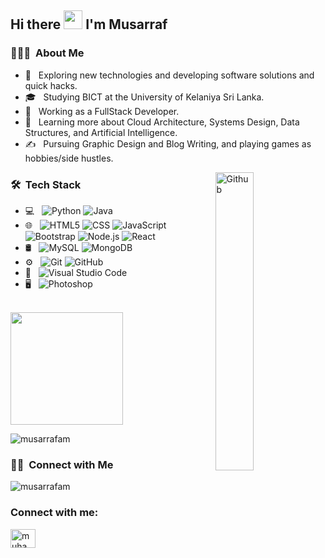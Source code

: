 
<!--
**MusarrafAM/MusarrafAM** is a ✨ _special_ ✨ repository because its `README.md` (this file) appears on your GitHub profile.

Here are some ideas to get you started:

- 🔭 I’m currently working on ...
- 🌱 I’m currently learning ...
- 👯 I’m looking to collaborate on ...
- 🤔 I’m looking for help with ...
- 💬 Ask me about ...
- 📫 How to reach me: ...
- 😄 Pronouns: ...
- ⚡ Fun fact: ...
-->

<!--<img src="https://github.com/MusarrafAM/MusarrafAM/assets/102628794/99d71594-56b4-4da1-8c00-2bfd275ab1ef" width="30px"> -->

<h2> Hi there <img src="https://raw.githubusercontent.com/iampavangandhi/iampavangandhi/master/gifs/Hi.gif" width="30px"> I'm Musarraf</h2>

<h3> 👨🏻‍💻 &nbsp;About Me </h3>

- 🤔 &nbsp; Exploring new technologies and developing software solutions and quick hacks.
- 🎓 &nbsp; Studying BICT at the University of Kelaniya Sri Lanka.
- 💼 &nbsp; Working as a FullStack Developer.
- 🌱 &nbsp; Learning more about Cloud Architecture, Systems Design, Data Structures, and Artificial Intelligence.
- ✍️ &nbsp; Pursuing Graphic Design and Blog Writing, and playing games as hobbies/side hustles.


<img width="35%" align="right" alt="Github" src="https://user-images.githubusercontent.com/48678280/88862734-4903af80-d201-11ea-968b-9c939d88a37c.gif" />
<h3> 🛠 &nbsp;Tech Stack</h3>

- 💻 &nbsp;
  ![Python](https://img.shields.io/badge/-Python-333333?style=flat&logo=python)
  ![Java](https://img.shields.io/badge/-Java-333333?style=flat&logo=Java&logoColor=007396)
- 🌐 &nbsp;
  ![HTML5](https://img.shields.io/badge/-HTML5-333333?style=flat&logo=HTML5)
  ![CSS](https://img.shields.io/badge/-CSS-333333?style=flat&logo=CSS3&logoColor=1572B6)
  ![JavaScript](https://img.shields.io/badge/-JavaScript-333333?style=flat&logo=javascript)
  ![Bootstrap](https://img.shields.io/badge/-Bootstrap-333333?style=flat&logo=bootstrap&logoColor=563D7C)
  ![Node.js](https://img.shields.io/badge/-Node.js-333333?style=flat&logo=node.js)
  ![React](https://img.shields.io/badge/-React-333333?style=flat&logo=react)
- 🛢 &nbsp;
  ![MySQL](https://img.shields.io/badge/-MySQL-333333?style=flat&logo=mysql)
  ![MongoDB](https://img.shields.io/badge/-MongoDB-333333?style=flat&logo=mongodb)
- ⚙️ &nbsp;
  ![Git](https://img.shields.io/badge/-Git-333333?style=flat&logo=git)
  ![GitHub](https://img.shields.io/badge/-GitHub-333333?style=flat&logo=github)
- 🔧 &nbsp;
  ![Visual Studio Code](https://img.shields.io/badge/-Visual%20Studio%20Code-333333?style=flat&logo=visual-studio-code&logoColor=007ACC)
- 🖥 &nbsp;
  ![Photoshop](https://img.shields.io/badge/-Photoshop-333333?style=flat&logo=adobe-photoshop)


<br/>


<a href="https://github.com/MusarrafAM">
  <!-- <img height="180em" src="https://github-readme-stats.vercel.app/api?username=MusarrafAM&theme=buefy&show_icons=true" /> --> 
  <img height="180em" src="https://github-readme-stats.vercel.app/api/top-langs/?username=MusarrafAM&theme=radical&layout=compact" />
</a>

<p><img align="left" src="https://github-readme-streak-stats.herokuapp.com/?user=musarrafam&theme=radical&" alt="musarrafam" /></p>

<!-- <p><img align="left" src="https://github-readme-stats.vercel.app/api/top-langs?username=onaliyvinukiy&theme=radical&show_icons=true&locale=en&layout=compact" alt="onaliyvinukiy" /></p>

<p>&nbsp;<img align="center" src="https://github-readme-stats.vercel.app/api?username=onaliyvinukiy&theme=radical&show_icons=true&locale=en" alt="onaliyvinukiy" /></p>

<p><img align="center" src="https://github-readme-streak-stats.herokuapp.com/?user=onaliyvinukiy&theme=radical" alt="onaliyvinukiy" /></p> -->

<br/>

<h3> 🤝🏻 &nbsp;Connect with Me </h3>

<!--
<p align="center">
<a href="https:/www.Musarraf-Portfolio.com"><img alt="Website" src="https://img.shields.io/badge/Website-www.Musarraf.com-blue?style=flat-square&logo=google-chrome"></a>
<a href="https://www.linkedin.com/in/muhammed-musarraf"><img alt="LinkedIn" src="https://img.shields.io/badge/LinkedIn-Muhammed%20Musarraf-blue?style=flat-square&logo=linkedin"></a>
<a href="https://instagram.com/musarraf_am?igshid=MzNlNGNkZWQ4Mg=="><img alt="Instagram" src="https://img.shields.io/badge/Instagram-Musarraf-blue?style=flat-square&logo=instagram"></a>
<a href="mailto:Musha@gmail.com"><img alt="Email" src="https://img.shields.io/badge/Email-Musha@gmail.com-blue?style=flat-square&logo=gmail"></a>
</p>
-->


<p align="left"> <img src="https://komarev.com/ghpvc/?username=musarrafam&label=Profile%20views&color=0e75b6&style=flat" alt="musarrafam" /> </p>


<h3 align="left">Connect with me:</h3>
<p align="left">
<a href="https://linkedin.com/in/muhammed-musarraf" target="blank"><img align="center" src="https://raw.githubusercontent.com/rahuldkjain/github-profile-readme-generator/master/src/images/icons/Social/linked-in-alt.svg" alt="muhammed-musarraf" height="30" width="40" /></a>
</p>




